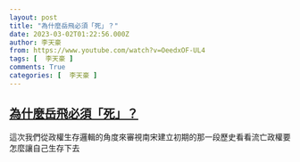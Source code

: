 ```yaml
---
layout: post
title: "為什麼岳飛必須「死」？"
date: 2023-03-02T01:22:56.000Z
author: 李天豪
from: https://www.youtube.com/watch?v=OeedxOF-UL4
tags: [  李天豪 ]
comments: True
categories: [  李天豪 ]
---
```

<!--1677720176000-->
[為什麼岳飛必須「死」？](https://www.youtube.com/watch?v=OeedxOF-UL4)
------

<div>
這次我們從政權生存邏輯的角度來審視南宋建立初期的那一段歷史看看流亡政權要怎麼讓自己生存下去
</div>
